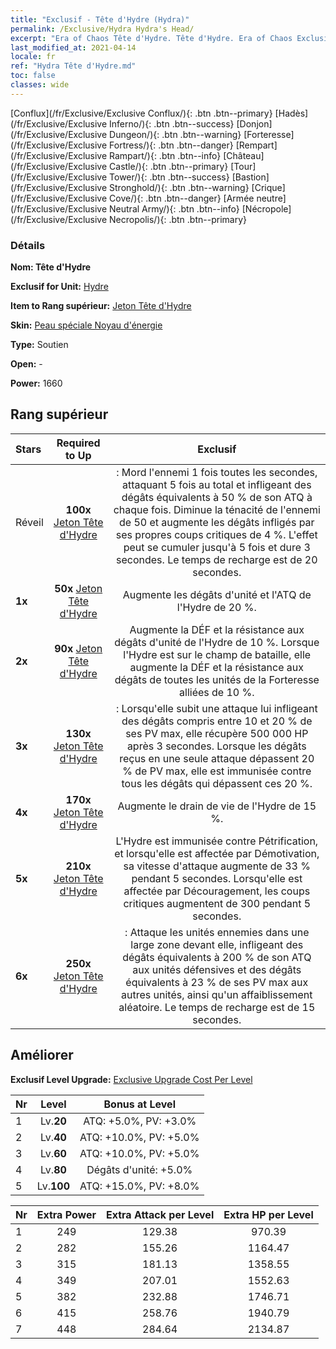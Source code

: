 ```yaml
---
title: "Exclusif - Tête d'Hydre (Hydra)"
permalink: /Exclusive/Hydra Hydra's Head/
excerpt: "Era of Chaos Tête d'Hydre. Tête d'Hydre. Era of Chaos Exclusif Tête d'Hydre. Hydre Exclusif."
last_modified_at: 2021-04-14
locale: fr
ref: "Hydra Tête d'Hydre.md"
toc: false
classes: wide
---
```

 [Conflux](/fr/Exclusive/Exclusive Conflux/){: .btn .btn--primary} [Hadès](/fr/Exclusive/Exclusive Inferno/){: .btn .btn--success} [Donjon](/fr/Exclusive/Exclusive Dungeon/){: .btn .btn--warning} [Forteresse](/fr/Exclusive/Exclusive Fortress/){: .btn .btn--danger} [Rempart](/fr/Exclusive/Exclusive Rampart/){: .btn .btn--info} [Château](/fr/Exclusive/Exclusive Castle/){: .btn .btn--primary} [Tour](/fr/Exclusive/Exclusive Tower/){: .btn .btn--success} [Bastion](/fr/Exclusive/Exclusive Stronghold/){: .btn .btn--warning} [Crique](/fr/Exclusive/Exclusive Cove/){: .btn .btn--danger} [Armée neutre](/fr/Exclusive/Exclusive Neutral Army/){: .btn .btn--info} [Nécropole](/fr/Exclusive/Exclusive Necropolis/){: .btn .btn--primary} 

### Détails
 **Nom: Tête d'Hydre** 

 **Exclusif for Unit:** [Hydre](/fr/units/Hydra/) 

 **Item to Rang supérieur:** [Jeton Tête d'Hydre](/fr/Items/con_997/)

 **Skin:** [Peau spéciale Noyau d'énergie](/fr/Items/con_665/)

 **Type:** Soutien

 **Open:** -

 **Power:** 1660

## Rang supérieur

  |     Stars    |  Required to Up | Exclusif |
  |:-------------|:---------------:|:---------------:|
  |  Réveil  | **100x** [Jeton Tête d'Hydre](/fr/Items/con_997/) | <Gloutonnerie> : Mord l'ennemi 1 fois toutes les secondes, attaquant 5 fois au total et infligeant des dégâts équivalents à 50 % de son ATQ à chaque fois. Diminue la ténacité de l'ennemi de 50 et augmente les dégâts infligés par ses propres coups critiques de 4 %. L'effet peut se cumuler jusqu'à 5 fois et dure 3 secondes. Le temps de recharge est de 20 secondes. |
  | **1x** <i class="fas fa-star"/> | **50x** [Jeton Tête d'Hydre](/fr/Items/con_997/) | Augmente les dégâts d'unité et l'ATQ de l'Hydre de 20 %. |
  | **2x** <i class="fas fa-star"/> | **90x** [Jeton Tête d'Hydre](/fr/Items/con_997/) | Augmente la DÉF et la résistance aux dégâts d'unité de l'Hydre de 10 %. Lorsque l'Hydre est sur le champ de bataille, elle augmente la DÉF et la résistance aux dégâts de toutes les unités de la Forteresse alliées de 10 %. |
  | **3x** <i class="fas fa-star"/> | **130x** [Jeton Tête d'Hydre](/fr/Items/con_997/) | <Renaissance> : Lorsqu'elle subit une attaque lui infligeant des dégâts compris entre 10 et 20 % de ses PV max, elle récupère 500 000 HP après 3 secondes. Lorsque les dégâts reçus en une seule attaque dépassent 20 % de PV max, elle est immunisée contre tous les dégâts qui dépassent ces 20 %. |
  | **4x** <i class="fas fa-star"/> | **170x** [Jeton Tête d'Hydre](/fr/Items/con_997/) | Augmente le drain de vie de l'Hydre de 15 %. |
  | **5x** <i class="fas fa-star"/> | **210x** [Jeton Tête d'Hydre](/fr/Items/con_997/) | L'Hydre est immunisée contre Pétrification, et lorsqu'elle est affectée par Démotivation, sa vitesse d'attaque augmente de 33 % pendant 5 secondes. Lorsqu'elle est affectée par Découragement, les coups critiques augmentent de 300 pendant 5 secondes. |
  | **6x** <i class="fas fa-star"/> | **250x** [Jeton Tête d'Hydre](/fr/Items/con_997/) | <Souffle du chaos> : Attaque les unités ennemies dans une large zone devant elle, infligeant des dégâts équivalents à 200 % de son ATQ aux unités défensives et des dégâts équivalents à 23 % de ses PV max aux autres unités, ainsi qu'un affaiblissement aléatoire. Le temps de recharge est de 15 secondes. |


## Améliorer
 **Exclusif Level Upgrade:** [Exclusive Upgrade Cost Per Level](/Exclusive/ExclusiveUpgradeCostPerLevel/)

  |  Nr  |   Level  | Bonus at Level |
  |:-----|:--------:|:--------------:|
  | 1 | Lv.**20** | ATQ: +5.0%, PV: +3.0% |
  | 2 | Lv.**40** | ATQ: +10.0%, PV: +5.0% |
  | 3 | Lv.**60** | ATQ: +10.0%, PV: +5.0% |
  | 4 | Lv.**80** | Dégâts d'unité: +5.0% |
  | 5 | Lv.**100** | ATQ: +15.0%, PV: +8.0% |


  |  Nr  |  Extra Power | Extra Attack per Level | Extra HP per Level |
  |:-----|:--------:|:--------:|:--------:|
  | 1 | 249 | 129.38 | 970.39 |
  | 2 | 282 | 155.26 | 1164.47 |
  | 3 | 315 | 181.13 | 1358.55 |
  | 4 | 349 | 207.01 | 1552.63 |
  | 5 | 382 | 232.88 | 1746.71 |
  | 6 | 415 | 258.76 | 1940.79 |
  | 7 | 448 | 284.64 | 2134.87 |


